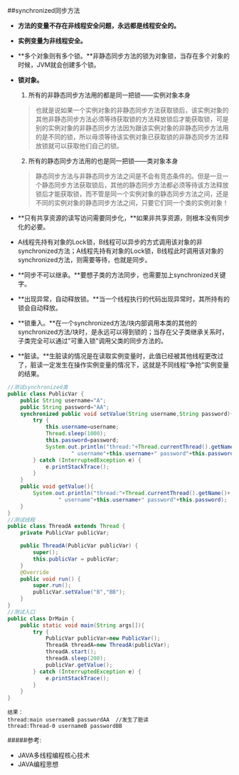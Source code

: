 ##synchronized同步方法

- **方法的变量不存在非线程安全问题，永远都是线程安全的。**

- **实例变量为非线程安全。**

- **多个对象则有多个锁。**非静态同步方法的锁为对象锁，当存在多个对象的时候，JVM就会创建多个锁。

- **锁对象。**
  1. 所有的非静态同步方法用的都是同一把锁——实例对象本身
  > 也就是说如果一个实例对象的非静态同步方法获取锁后，该实例对象的其他非静态同步方法必须等待获取锁的方法释放锁后才能获取锁，可是别的实例对象的非静态同步方法因为跟该实例对象的非静态同步方法用的是不同的锁，所以毋须等待该实例对象已获取锁的非静态同步方法释放锁就可以获取他们自己的锁。

  2. 所有的静态同步方法用的也是同一把锁——类对象本身
  > 静态同步方法与非静态同步方法之间是不会有竞态条件的。但是一旦一个静态同步方法获取锁后，其他的静态同步方法都必须等待该方法释放锁后才能获取锁，而不管是同一个实例对象的静态同步方法之间，还是不同的实例对象的静态同步方法之间，只要它们同一个类的实例对象！

- **只有共享资源的读写访问需要同步化，**如果非共享资源，则根本没有同步化的必要。

- A线程先持有对象的Lock锁，B线程可以异步的方式调用该对象的非synchronized方法；A线程先持有对象的Lock锁，B线程此时调用该对象的synchronized方法，则需要等待，也就是同步。

- **同步不可以继承。**要想子类的方法同步，也需要加上synchronized关键字。

- **出现异常，自动释放锁。**当一个线程执行的代码出现异常时，其所持有的锁会自动释放。

- **锁重入。**在一个synchronized方法/块内部调用本类的其他的synchronized方法/块时，是永远可以得到锁的；当存在父子类继承关系时，子类完全可以通过"可重入锁"调用父类的同步方法的。

- **脏读。**生脏读的情况是在读取实例变量时，此值已经被其他线程更改过了，脏读一定发生在操作实例变量的情况下，这就是不同线程“争抢”实例变量的结果。

```java
//测试synchronized类
public class PublicVar {
    public String username="A";
    public String password="AA";
    synchronized public void setValue(String username,String password){
        try {
            this.username=username;
            Thread.sleep(1000);
            this.password=password;
            System.out.println("thread:"+Thread.currentThread().getName()+
                    " username"+this.username+" password"+this.password);
        } catch (InterruptedException e) {
            e.printStackTrace();
        }
    }
    public void getValue(){
        System.out.println("thread:"+Thread.currentThread().getName()+
                " username"+this.username+" password"+this.password);
    }
}
//测试线程
public class ThreadA extends Thread {
    private PublicVar publicVar;

    public ThreadA(PublicVar publicVar) {
        super();
        this.publicVar = publicVar;
    }
    @Override
    public void run() {
        super.run();
        publicVar.setValue("B","BB");
    }
}
//测试入口
public class DrMain {
    public static void main(String args[]){
        try {
            PublicVar publicVar=new PublicVar();
            ThreadA threadA=new ThreadA(publicVar);
            threadA.start();
            threadA.sleep(200);
            publicVar.getValue();
        } catch (InterruptedException e) {
            e.printStackTrace();
        }
    }
}
```
```
结果：
thread:main usernameB passwordAA  //发生了脏读
thread:Thread-0 usernameB passwordBB
```

#####参考:
- JAVA多线程编程核心技术
- JAVA编程思想